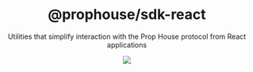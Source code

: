<h1 align="center">
  @prophouse/sdk-react
</h1>
<p align="center">
  Utilities that simplify interaction with the Prop House protocol from React applications
</p>
<p align="center">
  <a href="https://prop.house/">
    <img src="https://img.shields.io/badge/website-prop.house-892BE2">
  </a>
</p>
